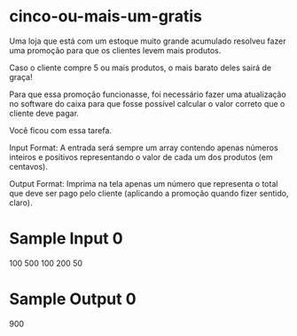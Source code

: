 # cinco-ou-mais-um-gratis

Uma loja que está com um estoque muito grande acumulado resolveu fazer uma promoção para que os clientes levem mais produtos.

Caso o cliente compre 5 ou mais produtos, o mais barato deles sairá de graça!

Para que essa promoção funcionasse, foi necessário fazer uma atualização no software do caixa para que fosse possível calcular o valor correto que o cliente deve pagar.

Você ficou com essa tarefa.

Input Format:
A entrada será sempre um array contendo apenas números inteiros e positivos representando o valor de cada um dos produtos (em centavos).

Output Format:
Imprima na tela apenas um número que representa o total que deve ser pago pelo cliente (aplicando a promoção quando fizer sentido, claro).

# Sample Input 0

100 500 100 200 50

# Sample Output 0

900